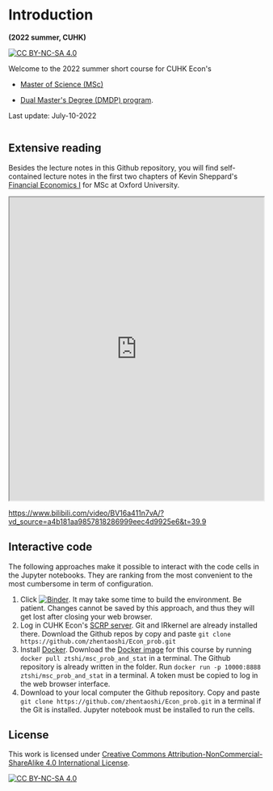 # Introduction

**(2022 summer, CUHK)**

[![CC BY-NC-SA 4.0][cc-by-nc-sa-shield]][cc-by-nc-sa]

Welcome to the 2022 summer short course for CUHK Econ's

* [Master of Science (MSc)](https://admission.econ.cuhk.edu.hk/pg/master-economics/)
<!-- <iframe
  src="https://admission.econ.cuhk.edu.hk/pg/master-economics/"
  style="width:100%; height:600px;"
></iframe> -->
* [Dual Master's Degree (DMDP) program](https://admission.econ.cuhk.edu.hk/pg/dual-masters-degree-in-applied-economics-social-and-economic-policy/).

<!-- <iframe
  src="https://admission.econ.cuhk.edu.hk/pg/dual-masters-degree-in-applied-economics-social-and-economic-policy/"
  style="width:100%; height:600px;"
></iframe> -->


Last update: July-10-2022

```{tableofcontents}
```


## Extensive reading
Besides the lecture notes in this Github repository, you will find self-contained lecture notes in the first two chapters of
Kevin Sheppard's [Financial Economics I](https://www.kevinsheppard.com/teaching/mfe/notes/) for MSc at Oxford University.





<iframe
  src="https://www.bilibili.com/video/BV16a411n7vA/?vd_source=a4b181aa9857818286999eec4d9925e6&t=126.7"
  style="width:100%; height:600px;"
></iframe>


https://www.bilibili.com/video/BV16a411n7vA/?vd_source=a4b181aa9857818286999eec4d9925e6&t=39.9

## Interactive code

The following approaches make it possible to interact with the code cells in the Jupyter notebooks. They are ranking from the most convenient to the most cumbersome in term of configuration.


1. Click [![Binder](https://mybinder.org/badge_logo.svg)](https://mybinder.org/v2/gh/zhentaoshi/Econ_prob/HEAD). It may take some time to build the environment. Be patient. Changes cannot be saved by this approach, and thus they will get lost after closing your web browser.
2. Log in CUHK Econ's [SCRP server](https://scrp-login-2.econ.cuhk.edu.hk/jupyter). Git and IRkernel are already installed there. Download the Github repos by copy and paste `git clone https://github.com/zhentaoshi/Econ_prob.git`
3. Install [Docker](https://docs.docker.com/get-docker/). Download the [Docker image](https://hub.docker.com/repository/docker/ztshi/msc_prob_and_stat) for this course by running `docker pull ztshi/msc_prob_and_stat` in a terminal. The Github repository is already written in the folder. Run `docker run -p 10000:8888 ztshi/msc_prob_and_stat` in a terminal. A token must be copied to log in the web browser interface.
4. Download to your local computer the Github repository. Copy and paste `git clone https://github.com/zhentaoshi/Econ_prob.git` in a terminal if the Git is installed. Jupyter notebook must be installed to run the cells.



## License


This work is licensed under
[Creative Commons Attribution-NonCommercial-ShareAlike 4.0 International License][cc-by-nc-sa].

[![CC BY-NC-SA 4.0][cc-by-nc-sa-image]][cc-by-nc-sa]

[cc-by-nc-sa]: http://creativecommons.org/licenses/by-nc-sa/4.0/
[cc-by-nc-sa-image]: https://licensebuttons.net/l/by-nc-sa/4.0/88x31.png
[cc-by-nc-sa-shield]: https://img.shields.io/badge/License-CC%20BY--NC--SA%204.0-lightgrey.svg
